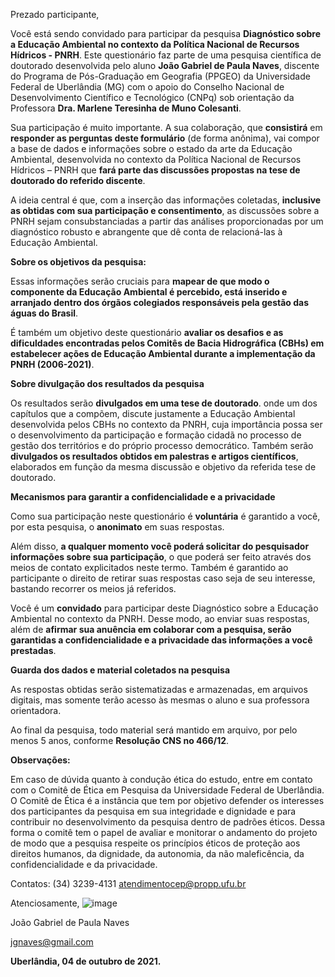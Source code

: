 Prezado participante,

Você está sendo convidado para participar da pesquisa **Diagnóstico sobre a Educação Ambiental no contexto da Política Nacional de Recursos Hídricos - PNRH**. Este questionário faz parte de uma pesquisa científica de doutorado desenvolvida pelo aluno **João Gabriel de Paula Naves**, discente do Programa de Pós-Graduação em Geografia (PPGEO) da Universidade Federal de Uberlândia (MG) com o apoio do Conselho Nacional de Desenvolvimento Científico e Tecnológico (CNPq) sob orientação da Professora **Dra. Marlene Teresinha de Muno Colesanti**.

Sua participação é muito importante. A sua colaboração, que **consistirá** em **responder as perguntas deste formulário** (de forma anônima), vai compor a base de dados e informações sobre o estado da arte da Educação Ambiental, desenvolvida no contexto da Política Nacional de Recursos Hídricos – PNRH que **fará parte das discussões propostas na tese de doutorado do referido discente**.

A ideia central é que, com a inserção das informações coletadas, **inclusive as obtidas com sua participação e consentimento**, as discussões sobre a PNRH sejam consubstanciadas a partir das análises proporcionadas por um diagnóstico robusto e abrangente que dê conta de relacioná-las à Educação Ambiental.

**Sobre os objetivos da pesquisa:**

Essas informações serão cruciais para **mapear de que modo o componente da Educação Ambiental é percebido, está inserido e arranjado dentro dos órgãos colegiados responsáveis pela gestão das águas do Brasil**.

É também um objetivo deste questionário **avaliar os desafios e as dificuldades encontradas pelos Comitês de Bacia Hidrográfica (CBHs) em estabelecer ações de Educação Ambiental durante a implementação da PNRH (2006-2021)**.

**Sobre divulgação dos resultados da pesquisa**

Os resultados serão **divulgados em uma tese de doutorado**. onde um dos capítulos que a compõem, discute justamente a Educação Ambiental desenvolvida pelos CBHs no contexto da PNRH, cuja importância possa ser o desenvolvimento da participação e formação cidadã no processo de gestão dos territórios e do próprio processo democrático. Também serão **divulgados os resultados obtidos em palestras e artigos científicos**, elaborados em função da mesma discussão e objetivo da referida tese de doutorado.

**Mecanismos para garantir a confidencialidade e a privacidade**

Como sua participação neste questionário é **voluntária** é garantido a você, por esta pesquisa, o **anonimato** em suas respostas.

Além disso, **a qualquer momento você poderá solicitar do pesquisador informações sobre sua participação**, o que poderá ser feito através dos meios de contato explicitados neste termo. Também é garantido ao participante o direito de retirar suas respostas caso seja de seu interesse, bastando recorrer os meios já referidos.

Você é um **convidado** para participar deste Diagnóstico sobre a Educação Ambiental no contexto da PNRH. Desse modo, ao enviar suas respostas, além de **afirmar sua anuência em colaborar com a pesquisa, serão garantidas a confidencialidade e a privacidade das informações a você prestadas**. 

**Guarda dos dados e material coletados na pesquisa**

As respostas obtidas serão sistematizadas e armazenadas, em arquivos digitais, mas somente terão acesso às mesmas o aluno e sua professora orientadora.

Ao final da pesquisa, todo material será mantido em arquivo, por pelo menos 5 anos, conforme **Resolução CNS no 466/12**.

**Observações:**	

Em caso de dúvida quanto à condução ética do estudo, entre em contato com o Comitê de Ética em Pesquisa da Universidade Federal de Uberlândia. O Comitê de Ética é a instância que tem por objetivo defender os interesses dos participantes da pesquisa em sua integridade e dignidade e para contribuir no desenvolvimento da pesquisa dentro de padrões éticos. Dessa forma o comitê tem o papel de avaliar e monitorar o andamento do projeto de modo que a pesquisa respeite os princípios éticos de proteção aos direitos humanos, da dignidade, da autonomia, da não maleficência, da confidencialidade e da privacidade.

Contatos:
(34) 3239-4131 
atendimentocep@propp.ufu.br

Atenciosamente,
![image](https://user-images.githubusercontent.com/6892513/136064203-f5614fcd-a7fb-4e22-aab8-f8e825f8c4d1.png)

João Gabriel de Paula Naves

jgnaves@gmail.com


**Uberlândia, 04 de outubro de 2021.**

